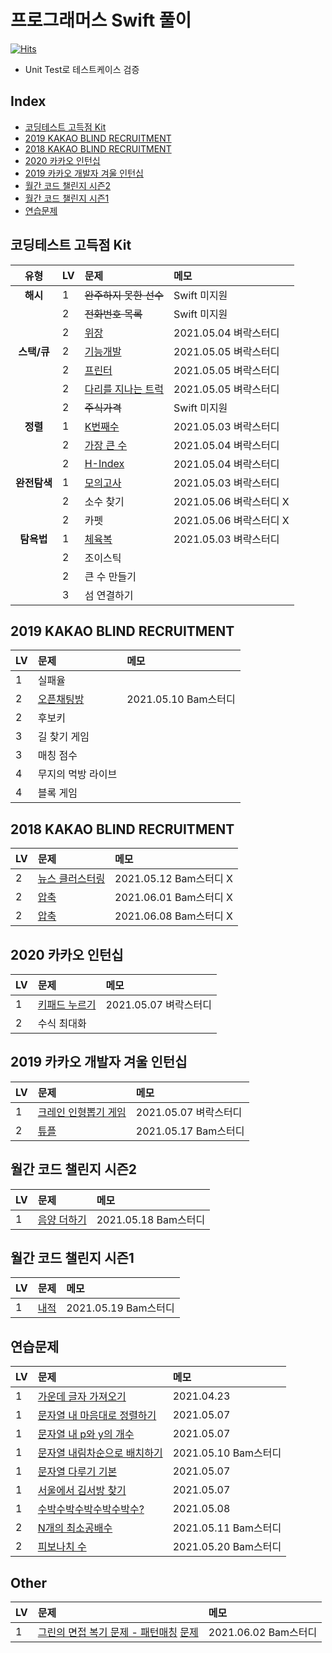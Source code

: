 # 프로그래머스 Swift 풀이

[![Hits](https://hits.seeyoufarm.com/api/count/incr/badge.svg?url=https%3A%2F%2Fgithub.com%2FKyungminLeeDev%2FProgrammers_Swift)](https://hits.seeyoufarm.com)

- Unit Test로 테스트케이스 검증



## Index

- [코딩테스트 고득점 Kit](#코딩테스트-고득점-Kit)
- [2019 KAKAO BLIND RECRUITMENT](#2019-KAKAO-BLIND-RECRUITMENT)
- [2018 KAKAO BLIND RECRUITMENT](#2018-KAKAO-BLIND-RECRUITMENT)
- [2020 카카오 인턴십](#2020-카카오-인턴십)
- [2019 카카오 개발자 겨울 인턴십](#2019-카카오-개발자-겨울-인턴십)
- [월간 코드 챌린지 시즌2](#월간-코드-챌린지-시즌2)
- [월간 코드 챌린지 시즌1](#월간-코드-챌린지-시즌1)
- [연습문제](#연습문제)



## 코딩테스트 고득점 Kit

| 유형          | LV | 문제                                                                 | 메모 |
| :-----------: | -- | :------------------------------------------------------------------- | :--- |
| **해시**      | 1  | ~~완주하지 못한 선수~~                                               | Swift 미지원 |
|               | 2  | ~~전화번호 목록~~                                                    | Swift 미지원 |
|               | 2  | [위장](./Programmers_Swift/LV2_위장.swift)                           | 2021.05.04 벼락스터디 |
| **스택/큐**   | 2  | [기능개발](./Programmers_Swift/LV2_기능개발.swift)                   | 2021.05.05 벼락스터디 |
|               | 2  | [프린터](./Programmers_Swift/LV2_프린터.swift)                       | 2021.05.05 벼락스터디 |
|               | 2  | [다리를 지나는 트럭](./Programmers_Swift/LV2_다리를지나는트럭.swift) | 2021.05.05 벼락스터디 |
|               | 2  | ~~주식가격~~                                                         | Swift 미지원 |
| **정렬**      | 1  | [K번째수](./Programmers_Swift/LV1_K번째수.swift)                     | 2021.05.03 벼락스터디 |
|               | 2  | [가장 큰 수](./Programmers_Swift/LV2_가장큰수.swift)                 | 2021.05.04 벼락스터디 |
|               | 2  | [H-Index](./Programmers_Swift/LV2_H_Index.swift)                     | 2021.05.04 벼락스터디 |
| **완전탐색**  | 1  | [모의고사](./Programmers_Swift/LV1_모의고사.swift)                   | 2021.05.03 벼락스터디 |
|               | 2  | 소수 찾기                                                            | 2021.05.06 벼락스터디 X |
|               | 2  | 카펫                                                                 | 2021.05.06 벼락스터디 X |
| **탐욕법**    | 1  | [체육복](./Programmers_Swift/LV1_체육복.swift)                       | 2021.05.03 벼락스터디 |
|               | 2  | 조이스틱                                                             | |
|               | 2  | 큰 수 만들기                                                         | |
|               | 3  | 섬 연결하기                                                          | |





## 2019 KAKAO BLIND RECRUITMENT

| LV | 문제                                                                 | 메모 |
| -- | :------------------------------------------------------------------- | :--- |
| 1  | 실패율                                                               | |
| 2  | [오픈채팅방](./Programmers_Swift/LV2_오픈채팅방.swift)               | 2021.05.10 Bam스터디 |
| 2  | 후보키                                                               | |
| 3  | 길 찾기 게임                                                         | |
| 3  | 매칭 점수                                                            | |
| 4  | 무지의 먹방 라이브                                                   | |
| 4  | 블록 게임                                                            | |



## 2018 KAKAO BLIND RECRUITMENT

| LV | 문제                                                                 | 메모 |
| -- | :------------------------------------------------------------------- | :--- |
| 2  | [뉴스 클러스터링](./Programmers_Swift/LV2_뉴스클러스터링.swift)      | 2021.05.12 Bam스터디 X |
| 2  | [압축](./Programmers_Swift/LV2_압축.swift)      | 2021.06.01 Bam스터디 X |
| 2  | [압축](./Programmers_Swift/LV2_방금그곡.swift)      | 2021.06.08 Bam스터디 X |



## 2020 카카오 인턴십

| LV | 문제                                                                 | 메모 |
| -- | :------------------------------------------------------------------- | :--- |
| 1  | [키패드 누르기](./Programmers_Swift/LV1_키패드누르기.swift)          | 2021.05.07 벼락스터디 |
| 2  | 수식 최대화                                                          |  |



## 2019 카카오 개발자 겨울 인턴십

| LV | 문제                                                                 | 메모 |
| -- | :------------------------------------------------------------------- | :--- |
| 1  | [크레인 인형뽑기 게임](./Programmers_Swift/LV1_크레인인형뽑기게임.swift) | 2021.05.07 벼락스터디 |
| 2  | [튜플](./Programmers_Swift/LV2_튜플.swift)                           | 2021.05.17 Bam스터디 |



## 월간 코드 챌린지 시즌2

| LV | 문제                                                                 | 메모 |
| -- | :------------------------------------------------------------------- | :--- |
| 1  | [음양 더하기](./Programmers_Swift/LV1_음양더하기.swift)      | 2021.05.18 Bam스터디 |



## 월간 코드 챌린지 시즌1

| LV | 문제                                                                 | 메모 |
| -- | :------------------------------------------------------------------- | :--- |
| 1  | [내적](./Programmers_Swift/LV1_내적.swift)      | 2021.05.19 Bam스터디 |



## 연습문제

| LV | 문제                                                                                  | 메모 |
| -- | :------------------------------------------------------------------------------------ | :--- |
| 1  | [가운데 글자 가져오기](./Programmers_Swift/LV1_가운데글자가져오기.swift)              | 2021.04.23 |
| 1  | [문자열 내 마음대로 정렬하기](./Programmers_Swift/LV1_문자열내마음대로정렬하기.swift) | 2021.05.07 |
| 1  | [문자열 내 p와 y의 개수](./Programmers_Swift/LV1_문자열내p와y의개수.swift)            | 2021.05.07 |
| 1  | [문자열 내림차순으로 배치하기](./Programmers_Swift/LV1_문자열내림차순으로배치하기.swift) | 2021.05.10 Bam스터디 |
| 1  | [문자열 다루기 기본](./Programmers_Swift/LV1_문자열다루기기본.swift)                  | 2021.05.07 |
| 1  | [서울에서 김서방 찾기](./Programmers_Swift/LV1_서울에서김서방찾기.swift)              | 2021.05.07 |
| 1  | [수박수박수박수박수박수?](./Programmers_Swift/LV1_수박수박수.swift)                   | 2021.05.08 |
| 2  | [N개의 최소공배수](./Programmers_Swift/LV2_N개의최소공배수.swift)                     | 2021.05.11 Bam스터디 |
| 2  | [피보나치 수](./Programmers_Swift/LV2_피보나치수.swift)                               | 2021.05.20 Bam스터디 |

## Other

| LV | 문제                                                                                  | 메모 |
| -- | :------------------------------------------------------------------------------------ | :--- |
| 1  | [그린의 면접 복기 문제 - 패턴매칭](./Programmers_Swift/Green_PatternMatching.swift) [문제](./Programmers_Swift/Green_PatternMatching.md)  | 2021.06.02 Bam스터디 |
